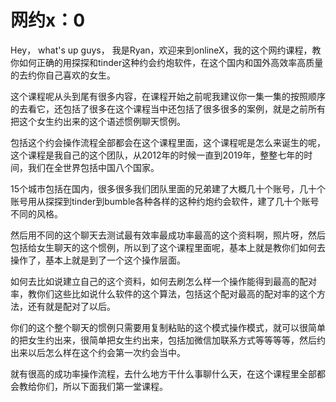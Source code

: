 # 网约x：0

Hey， what's up guys， 我是Ryan，欢迎来到onlineX，我的这个网约课程，教你如何正确的用探探和tinder这种约会约炮软件，在这个国内和国外高效率高质量的去约你自己喜欢的女生。

这个课程呢从头到尾有很多内容，在课程开始之前呢我建议你一集一集的按照顺序的去看它，还包括了很多在这个课程当中还包括了很多很多的案例，就是之前所有把这个女生约出来的这个语述惯例聊天惯例。

包括这个约会操作流程全部都会在这个课程里面，这个课程呢是怎么来诞生的呢，这个课程是我自己的这个团队，从2012年的时候一直到2019年，整整七年的时间，我们在全世界包括中国八个国家。

15个城市包括在国内，很多很多我们团队里面的兄弟建了大概几十个账号，几十个账号用从探探到tinder到bumble各种各样的这种约炮约会软件，建了几十个账号不同的风格。

然后用不同的这个聊天去测试最有效率最成功率最高的这个资料啊，照片呀，然后包括给女生聊天的这个惯例，所以到了这个课程里面呢，基本上就是教你们如何去操作了，基本上就是到了一个这个操作层面。

如何去比如说建立自己的这个资料，如何去刷怎么样一个操作能得到最高的配对率，教你们这些比如说什么软件的这个算法，包括这个配对最高的配对率的这个方法，还有就是配对了以后。

你们的这个整个聊天的惯例只需要用复制粘贴的这个模式操作模式，就可以很简单的把女生约出来，很简单把女生约出来，包括加微信加联系方式等等等等，然后约出来以后怎么样在这个约会第一次约会当中。

就有很高的成功率操作流程，去什么地方干什么事聊什么天，在这个课程里全部都会教给你们，所以下面我们第一堂课程。

